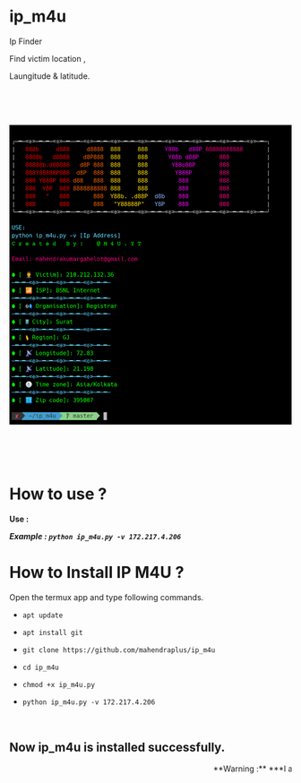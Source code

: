 # ip_m4u

Ip Finder 

Find victim location ,

Laungitude & latitude.

<br/><br/><br/>

<p align="center">

<img src="https://raw.githubusercontent.com/mahendraplus/ip_m4u/master/Screenshot.png"/>

</p>

<br/><br/><br/>

# How to use ?

**Use :**

  ***Example : `python ip_m4u.py -v 172.217.4.206`***

# How to Install IP M4U ?

Open the termux app and type following commands.

* `apt update`

* `apt install git`

* `git clone https://github.com/mahendraplus/ip_m4u`

* `cd ip_m4u`

* `chmod +x ip_m4u.py`

* `python ip_m4u.py -v 172.217.4.206`

<br/>

## Now ip_m4u is installed successfully.
<marquee>
**Warning :** ***I am not expert so use this tool at your own risk.😜***
</marquee>
<br/>



